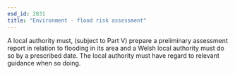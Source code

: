 ```yaml
---
esd_id: 2831
title: "Environment - flood risk assessment"
---
```


A local authority must, (subject to Part V) prepare a preliminary assessment report in relation to flooding in its area and a Welsh local authority must do so by a prescribed date. The local authority must have regard to relevant guidance when so doing.

